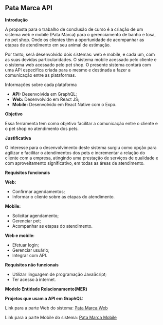 ## Pata Marca API

**Introdução**

A proposta para o trabalho de conclusão de curso é a criação de um sistema web e mobile  (Pata Marca) para o gerenciamento de banho e tosa, no pet shop. Onde os clientes têm a oportunidade de acompanhar as etapas de atendimento em seu animal de estimação.

Por tanto, será desenvolvido dois sistemas: web e mobile, e cada um, com as suas devidas particularidades. O sistema mobile acessado pelo cliente e o sistema web acessado pelo pet shop. O presente sistema contará com uma API específica criada para o mesmo e destinada a fazer a comunicação entre as plataformas.

Informações sobre cada plataforma
*  **API:** Desenvolvida em GraphQL; 
*  **Web:** Desenvolvido em React JS;
*  **Mobile:** Desenvolvido em React Native com o Expo.

**Objetivo**

Essa ferramenta tem como objetivo facilitar a comunicação entre o cliente e o pet shop no atendimento dos pets.

**Justificativa**

O interesse para o desenvolvimento deste sistema surgiu como opção para agilizar e facilitar o atendimentos dos pets e incrementar a relação do cliente com a empresa, atingindo uma prestação de serviços de qualidade e com aproveitamento significativo, em todas as áreas de atendimento.

**Requisitos funcionais**

**Web:** 
* Confirmar agendamentos;
* Informar o cliente sobre as etapas do atendimento.

**Mobile:** 
* Solicitar agendamento;
* Gerenciar pet;
* Acompanhar as etapas do atendimento.

**Web e mobile:** 
* Efetuar login;
* Gerenciar usuário;
* Integrar com API.

**Requisitos não funcionais**
* Utilizar linguagem de programação JavaScript;
* Ter acesso à internet.

**Modelo Entidade Relacionamento(MER)**

**Projetos que usam a API em GraphQL:**

Link para a parte Web do sistema: [Pata Marca Web](https://gitlab.com/senac_pos-tcc_desenvolvimento-web-mobile-2019/projeto_tcc-7/pata-marca-web)

Link para a parte Mobile do sistema: [Pata Marca Mobile](https://gitlab.com/senac_pos-tcc_desenvolvimento-web-mobile-2019/projeto_tcc-7/pata-marca-mobile)

